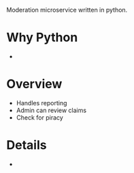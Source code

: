 Moderation microservice written in python.

# Why Python
* 

# Overview
* Handles reporting
* Admin can review claims
* Check for piracy

# Details
* 
